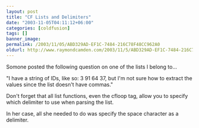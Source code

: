 ```yaml
---
layout: post
title: "CF Lists and Delimiters"
date: "2003-11-05T04:11:12+06:00"
categories: [coldfusion]
tags: []
banner_image: 
permalink: /2003/11/05/ABD329AD-EF1C-7484-216C78F48CC962A0
oldurl: http://www.raymondcamden.com/2003/11/5/ABD329AD-EF1C-7484-216C78F48CC962A0
---
```


Somone posted the following question on one of the lists I belong to...

"I have a string of IDs, like so: 3 91 64 37, but I'm not sure how to extract the values since the list doesn't have commas."

Don't forget that all list functions, even the cfloop tag, allow you to specify which delimiter to use when parsing the list.

In her case, all she needed to do was specify the space character as a delimiter.